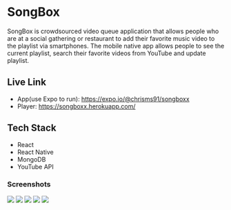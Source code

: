 # SongBox

SongBox is crowdsourced video queue application that allows people who are at a social gathering or restaurant to add their favorite music video to the playlist via smartphones. The mobile native app allows people to see the current playlist, search their favorite videos from YouTube and update playlist.

## Live Link
- App(use Expo to run): https://expo.io/@chrisms91/songboxx
- Player: https://songboxx.herokuapp.com/

## Tech Stack
- React
- React Native
- MongoDB
- YouTube API

### Screenshots
![](./screenshots/1.PNG)
![](./screenshots/2.PNG)
![](./screenshots/3.PNG)
![](./screenshots/4.PNG)
![](./screenshots/5.png)
